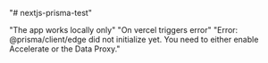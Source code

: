 "# nextjs-prisma-test" 

"The app works locally only"
"On vercel triggers error"
"Error: @prisma/client/edge did not initialize yet. You need to either enable Accelerate or the Data Proxy."
